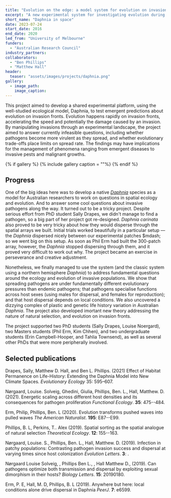 ```yaml
---
title: "Evolution on the edge: a model system for evolution on invasion fronts"
excerpt: "A new experimental system for investigating evolution during invasion"
short_name: "Daphnia in space"
date: 2023-07-24
start_date: 2016
end_date: 2020
led_from: "University of Melbourne"
funders:
  - "Australian Research Council"
industry_partners:
collaborators:
  - "Ben Phillips"
  - "Matthew Hall"
header:
  teaser: "assets/images/projects/daphnia.png"
gallery:
  - image_path: 
    image_caption: 
---
```


This project aimed to develop a shared experimental platform, using the well-studied ecological model, Daphnia, to test emergent predictions about evolution on invasion fronts. Evolution happens rapidly on invasion fronts, accelerating the speed and potentially the damage caused by an invasion. By manipulating invasions through an experimental landscape, the project aimed to answer currently infeasible questions, including whether pathogens become more virulent as they spread, and whether evolutionary trade-offs place limits on spread rate. The findings may have implications for the management of phenomena ranging from emergent diseases to invasive pests and malignant growths.


{% if gallery %}
{% include gallery caption = ""%}
{% endif %}

## Progress

One of the big ideas here was to develop a native [*Daphnia*](https://en.wikipedia.org/wiki/Daphnia) species as a model for Australian researchers to work on questions in spatial ecology and evolution.  And to answer some cool questions about invasive pathogens along the way.  It turned out to be a tricky project.  Despite serious effort from PhD student Sally Drapes, we didn't manage to find a pathogen, so a big part of her project got re-designed.  *Daphnia carinata* also proved to be very tricky about how they would disperse through the spatial arrays we built.  Initial trials worked beautifully in a particular setup &mdash; the *Daphnia* dispersed nicely between our experimental patches $mdash; so we went big on this setup.  As soon as Phil Erm had built the 300-patch array, however, the *Daphnia* stopped dispersing through them, and it proved very difficult to work out why.  The project became an exercise in perseverance and creative adjustment.

Nonetheless, we finally managed to use the system (and the classic system using a northern hemisphere *Daphnia*) to address fundamental questions around the ecology and evolution of invasive populations.  We show that spreading pathogens are under fundamentally different evolutionary pressures than endemic pathogens; that pathogens specialise functions across host sexes (using males for dispersal, and females for reproduction); and that host dispersal depends on local conditions.  We also uncovered a dizzying complex of plastic and genetic life history variation in Australian *Daphnia*. The project also developed imortant new theory addressing the nature of natural selection, and evolution on invasion fronts.  

The project supported two PhD students (Sally Drapes, Louise Noergard), two Masters students (Phil Erm, Kim Chhen), and two undergraduate students (Erin Campbell-Hooper, and Tahlia Townsend), as well as several other PhDs that were more peripherally involved.

## Selected publications 


Drapes, Sally, Matthew D. Hall, and Ben L. Phillips. (2021) Effect of Habitat Permanence on Life-History: Extending the Daphnia Model into New Climate Spaces. *Evolutionary Ecology* 35: 595–607.

Nørgaard, Louise. Solveig, Ghedini, Giulia, Phillips, Ben. L., Hall, Matthew. D. (2021).  Energetic scaling across different host densities and its consequences for pathogen proliferation  *Functional Ecology*. **35**: 475--484.

 
Erm, Philip, Phillips, Ben. L (2020).  Evolution transforms pushed waves into pulled waves  *The American Naturalist*. **195**: E87--E99.


Phillips, B. L, Perkins, T.. Alex (2019).  Spatial sorting as the spatial analogue of natural selection  *Theoretical Ecology*. **12**: 155--163.

 
Nørgaard, Louise. S., Phillips, Ben. L., Hall, Matthew. D. (2019).  Infection in patchy populations: Contrasting pathogen invasion success and dispersal at varying times since host colonization  *Evolution Letters*. **3**: .

 
Nørgaard Louise Solveig, , Phillips Ben L., , Hall Matthew D.,  (2019).  Can pathogens optimize both transmission and dispersal by exploiting sexual dimorphism in their hosts?  *Biology Letters*. **15**: 20190180.

 
Erm, P. E, Hall, M. D, Phillips, B. L (2019).  Anywhere but here: local conditions alone drive dispersal in Daphnia  *PeerJ*. **7**: e6599.

 
